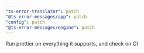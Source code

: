 ```yaml
---
"ts-error-translator": patch
"@ts-error-messages/app": patch
"config": patch
"@ts-error-messages/engine": patch
---
```


Run prettier on everything it supports, and check on CI
